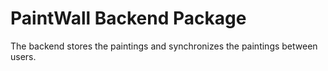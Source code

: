 # PaintWall Backend Package

The backend stores the paintings and synchronizes the paintings between users.